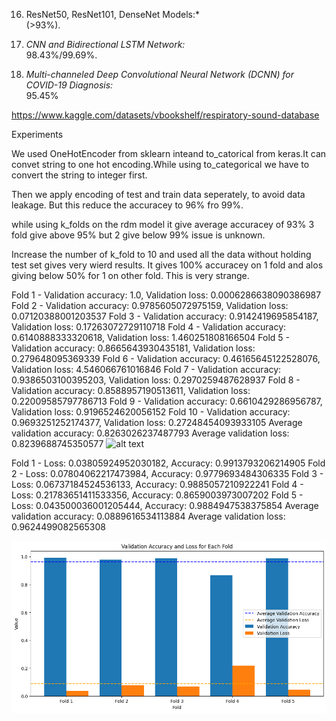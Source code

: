 16. ResNet50, ResNet101, DenseNet Models:*  
(>93%).  
  
15. *CNN and Bidirectional LSTM Network:*  
98.43%/99.69%.  
  
  
  
1. *Multi-channeled Deep Convolutional Neural Network (DCNN) for COVID-19 Diagnosis:*  
95.45%

https://www.kaggle.com/datasets/vbookshelf/respiratory-sound-database


Experiments

We used OneHotEncoder from sklearn inteand to_catorical from keras.It can convet string to one hot encoding.While using to_categorical we have to convert the string to integer first.

Then we apply encoding of test and train data seperately, to avoid data leakage.
But this reduce the accuracey to 96% fro 99%.


while using k_folds on the rdm model it give average accuracey of 93% 3 fold give above 95% but 2 give below 99% issue is unknown.


Increase the number of k_fold  to 10 and used all the data without holding test set gives very wierd results. It gives 100% accuracey on 1 fold and alos giving below 50% for 1 on other fold. This is very strange.

Fold 1 - Validation accuracy: 1.0, Validation loss: 0.0006286638090386987
Fold 2 - Validation accuracy: 0.9785605072975159, Validation loss: 0.07120388001203537
Fold 3 - Validation accuracy: 0.9142419695854187, Validation loss: 0.17263072729110718
Fold 4 - Validation accuracy: 0.6140888333320618, Validation loss: 1.460251808166504
Fold 5 - Validation accuracy: 0.8665643930435181, Validation loss: 0.279648095369339
Fold 6 - Validation accuracy: 0.46165645122528076, Validation loss: 4.546066761016846
Fold 7 - Validation accuracy: 0.9386503100395203, Validation loss: 0.2970259487628937
Fold 8 - Validation accuracy: 0.8588957190513611, Validation loss: 0.22009585797786713
Fold 9 - Validation accuracy: 0.6610429286956787, Validation loss: 0.9196524620056152
Fold 10 - Validation accuracy: 0.9693251252174377, Validation loss: 0.27248454093933105
Average validation accuracy: 0.8263026237487793
Average validation loss: 0.8239688745350577
![alt text](image-1.png)

Fold 1 - Loss: 0.03805924952030182, Accuracy: 0.9913793206214905
Fold 2 - Loss: 0.07804062217473984, Accuracy: 0.9779693484306335
Fold 3 - Loss: 0.06737184524536133, Accuracy: 0.9885057210922241
Fold 4 - Loss: 0.21783651411533356, Accuracy: 0.8659003973007202
Fold 5 - Loss: 0.043500036001205444, Accuracy: 0.9884947538375854
Average validation accuracy: 0.0889616534113884
Average validation loss: 0.9624499082565308


![alt text](image.png)